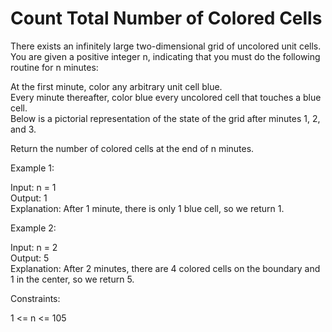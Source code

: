 # Count Total Number of Colored Cells

There exists an infinitely large two-dimensional grid of uncolored unit cells. You are given a positive integer n, indicating that you must do the following routine for n minutes:

At the first minute, color any arbitrary unit cell blue.\
Every minute thereafter, color blue every uncolored cell that touches a blue cell.\
Below is a pictorial representation of the state of the grid after minutes 1, 2, and 3.

Return the number of colored cells at the end of n minutes.

Example 1:

Input: n = 1\
Output: 1\
Explanation: After 1 minute, there is only 1 blue cell, so we return 1.

Example 2:

Input: n = 2\
Output: 5\
Explanation: After 2 minutes, there are 4 colored cells on the boundary and 1 in the center, so we return 5. 

Constraints:

1 <= n <= 105